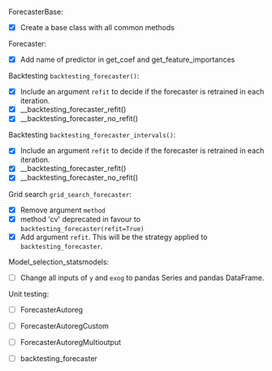 ForecasterBase:
- [x] Create a base class with all common methods

Forecaster:
- [x] Add name of predictor in get_coef and get_feature_importances

Backtesting `backtesting_forecaster()`:
- [x] Include an argument `refit` to decide if the forecaster is retrained in each iteration.
- [x] __backtesting_forecaster_refit()
- [x] __backtesting_forecaster_no_refit()

Backtesting `backtesting_forecaster_intervals()`:
- [x] Include an argument `refit` to decide if the forecaster is retrained in each iteration.
- [x] __backtesting_forecaster_refit()
- [x] __backtesting_forecaster_no_refit()

Grid search `grid_search_forecaster`:
- [x] Remove argument `method`
- [x] method 'cv' deprecated in favour to `backtesting_forecaster(refit=True)`
- [x] Add argument `refit`. This will be the strategy applied to `backtesting_forecaster`.

Model_selection_statsmodels:
- [ ] Change all inputs of `y` and `exog` to pandas Series and pandas DataFrame.

Unit testing:
- [ ] ForecasterAutoreg
- [ ] ForecasterAutoregCustom
- [ ] ForecasterAutoregMultioutput
- [ ] backtesting_forecaster

